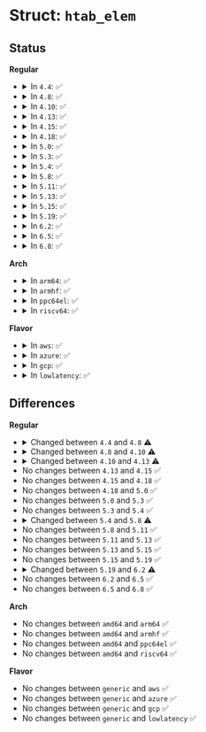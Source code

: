 # Struct: <code>htab_elem</code>

## Status
<b>Regular</b>
<ul>
<li>
<details>
<summary>In <code>4.4</code>: ✅</summary>

```c
struct htab_elem {
    struct hlist_node hash_node;
    struct callback_head rcu;
    u32 hash;
    char key[0];
};
```
</details>
</li>
<li>
<details>
<summary>In <code>4.8</code>: ✅</summary>

```c
struct htab_elem {
    struct hlist_node hash_node;
    struct bpf_htab *htab;
    struct pcpu_freelist_node fnode;
    struct callback_head rcu;
    enum extra_elem_state state;
    u32 hash;
    char key[0];
};
```
</details>
</li>
<li>
<details>
<summary>In <code>4.10</code>: ✅</summary>

```c
struct htab_elem {
    struct hlist_node hash_node;
    struct bpf_htab *htab;
    struct pcpu_freelist_node fnode;
    struct callback_head rcu;
    enum extra_elem_state state;
    struct bpf_lru_node lru_node;
    u32 hash;
    char key[0];
};
```
</details>
</li>
<li>
<details>
<summary>In <code>4.13</code>: ✅</summary>

```c
struct htab_elem {
    struct hlist_nulls_node hash_node;
    void *padding;
    struct bpf_htab *htab;
    struct pcpu_freelist_node fnode;
    struct callback_head rcu;
    struct bpf_lru_node lru_node;
    u32 hash;
    char key[0];
};
```
</details>
</li>
<li>
<details>
<summary>In <code>4.15</code>: ✅</summary>

```c
struct htab_elem {
    struct hlist_nulls_node hash_node;
    void *padding;
    struct bpf_htab *htab;
    struct pcpu_freelist_node fnode;
    struct callback_head rcu;
    struct bpf_lru_node lru_node;
    u32 hash;
    char key[0];
};
```
</details>
</li>
<li>
<details>
<summary>In <code>4.18</code>: ✅</summary>

```c
struct htab_elem {
    struct hlist_nulls_node hash_node;
    void *padding;
    struct bpf_htab *htab;
    struct pcpu_freelist_node fnode;
    struct callback_head rcu;
    struct bpf_lru_node lru_node;
    u32 hash;
    char key[0];
};
```
</details>
</li>
<li>
<details>
<summary>In <code>5.0</code>: ✅</summary>

```c
struct htab_elem {
    struct hlist_nulls_node hash_node;
    void *padding;
    struct bpf_htab *htab;
    struct pcpu_freelist_node fnode;
    struct callback_head rcu;
    struct bpf_lru_node lru_node;
    u32 hash;
    char key[0];
};
```
</details>
</li>
<li>
<details>
<summary>In <code>5.3</code>: ✅</summary>

```c
struct htab_elem {
    struct hlist_nulls_node hash_node;
    void *padding;
    struct bpf_htab *htab;
    struct pcpu_freelist_node fnode;
    struct callback_head rcu;
    struct bpf_lru_node lru_node;
    u32 hash;
    char key[0];
};
```
</details>
</li>
<li>
<details>
<summary>In <code>5.4</code>: ✅</summary>

```c
struct htab_elem {
    struct hlist_nulls_node hash_node;
    void *padding;
    struct bpf_htab *htab;
    struct pcpu_freelist_node fnode;
    struct callback_head rcu;
    struct bpf_lru_node lru_node;
    u32 hash;
    char key[0];
};
```
</details>
</li>
<li>
<details>
<summary>In <code>5.8</code>: ✅</summary>

```c
struct htab_elem {
    struct hlist_nulls_node hash_node;
    void *padding;
    struct bpf_htab *htab;
    struct pcpu_freelist_node fnode;
    struct htab_elem *batch_flink;
    struct callback_head rcu;
    struct bpf_lru_node lru_node;
    u32 hash;
    char key[0];
};
```
</details>
</li>
<li>
<details>
<summary>In <code>5.11</code>: ✅</summary>

```c
struct htab_elem {
    struct hlist_nulls_node hash_node;
    void *padding;
    struct bpf_htab *htab;
    struct pcpu_freelist_node fnode;
    struct htab_elem *batch_flink;
    struct callback_head rcu;
    struct bpf_lru_node lru_node;
    u32 hash;
    char key[0];
};
```
</details>
</li>
<li>
<details>
<summary>In <code>5.13</code>: ✅</summary>

```c
struct htab_elem {
    struct hlist_nulls_node hash_node;
    void *padding;
    struct bpf_htab *htab;
    struct pcpu_freelist_node fnode;
    struct htab_elem *batch_flink;
    struct callback_head rcu;
    struct bpf_lru_node lru_node;
    u32 hash;
    char key[0];
};
```
</details>
</li>
<li>
<details>
<summary>In <code>5.15</code>: ✅</summary>

```c
struct htab_elem {
    struct hlist_nulls_node hash_node;
    void *padding;
    struct bpf_htab *htab;
    struct pcpu_freelist_node fnode;
    struct htab_elem *batch_flink;
    struct callback_head rcu;
    struct bpf_lru_node lru_node;
    u32 hash;
    char key[0];
};
```
</details>
</li>
<li>
<details>
<summary>In <code>5.19</code>: ✅</summary>

```c
struct htab_elem {
    struct hlist_nulls_node hash_node;
    void *padding;
    struct bpf_htab *htab;
    struct pcpu_freelist_node fnode;
    struct htab_elem *batch_flink;
    struct callback_head rcu;
    struct bpf_lru_node lru_node;
    u32 hash;
    char key[0];
};
```
</details>
</li>
<li>
<details>
<summary>In <code>6.2</code>: ✅</summary>

```c
struct htab_elem {
    struct hlist_nulls_node hash_node;
    void *padding;
    struct pcpu_freelist_node fnode;
    struct htab_elem *batch_flink;
    void *ptr_to_pptr;
    struct bpf_lru_node lru_node;
    u32 hash;
    char key[0];
};
```
</details>
</li>
<li>
<details>
<summary>In <code>6.5</code>: ✅</summary>

```c
struct htab_elem {
    struct hlist_nulls_node hash_node;
    void *padding;
    struct pcpu_freelist_node fnode;
    struct htab_elem *batch_flink;
    void *ptr_to_pptr;
    struct bpf_lru_node lru_node;
    u32 hash;
    char key[0];
};
```
</details>
</li>
<li>
<details>
<summary>In <code>6.8</code>: ✅</summary>

```c
struct htab_elem {
    struct hlist_nulls_node hash_node;
    void *padding;
    struct pcpu_freelist_node fnode;
    struct htab_elem *batch_flink;
    void *ptr_to_pptr;
    struct bpf_lru_node lru_node;
    u32 hash;
    char key[0];
};
```
</details>
</li>
</ul>
<b>Arch</b>
<ul>
<li>
<details>
<summary>In <code>arm64</code>: ✅</summary>

```c
struct htab_elem {
    struct hlist_nulls_node hash_node;
    void *padding;
    struct bpf_htab *htab;
    struct pcpu_freelist_node fnode;
    struct callback_head rcu;
    struct bpf_lru_node lru_node;
    u32 hash;
    char key[0];
};
```
</details>
</li>
<li>
<details>
<summary>In <code>armhf</code>: ✅</summary>

```c
struct htab_elem {
    struct hlist_nulls_node hash_node;
    void *padding;
    struct bpf_htab *htab;
    struct pcpu_freelist_node fnode;
    struct callback_head rcu;
    struct bpf_lru_node lru_node;
    u32 hash;
    char key[0];
};
```
</details>
</li>
<li>
<details>
<summary>In <code>ppc64el</code>: ✅</summary>

```c
struct htab_elem {
    struct hlist_nulls_node hash_node;
    void *padding;
    struct bpf_htab *htab;
    struct pcpu_freelist_node fnode;
    struct callback_head rcu;
    struct bpf_lru_node lru_node;
    u32 hash;
    char key[0];
};
```
</details>
</li>
<li>
<details>
<summary>In <code>riscv64</code>: ✅</summary>

```c
struct htab_elem {
    struct hlist_nulls_node hash_node;
    void *padding;
    struct bpf_htab *htab;
    struct pcpu_freelist_node fnode;
    struct callback_head rcu;
    struct bpf_lru_node lru_node;
    u32 hash;
    char key[0];
};
```
</details>
</li>
</ul>
<b>Flavor</b>
<ul>
<li>
<details>
<summary>In <code>aws</code>: ✅</summary>

```c
struct htab_elem {
    struct hlist_nulls_node hash_node;
    void *padding;
    struct bpf_htab *htab;
    struct pcpu_freelist_node fnode;
    struct callback_head rcu;
    struct bpf_lru_node lru_node;
    u32 hash;
    char key[0];
};
```
</details>
</li>
<li>
<details>
<summary>In <code>azure</code>: ✅</summary>

```c
struct htab_elem {
    struct hlist_nulls_node hash_node;
    void *padding;
    struct bpf_htab *htab;
    struct pcpu_freelist_node fnode;
    struct callback_head rcu;
    struct bpf_lru_node lru_node;
    u32 hash;
    char key[0];
};
```
</details>
</li>
<li>
<details>
<summary>In <code>gcp</code>: ✅</summary>

```c
struct htab_elem {
    struct hlist_nulls_node hash_node;
    void *padding;
    struct bpf_htab *htab;
    struct pcpu_freelist_node fnode;
    struct callback_head rcu;
    struct bpf_lru_node lru_node;
    u32 hash;
    char key[0];
};
```
</details>
</li>
<li>
<details>
<summary>In <code>lowlatency</code>: ✅</summary>

```c
struct htab_elem {
    struct hlist_nulls_node hash_node;
    void *padding;
    struct bpf_htab *htab;
    struct pcpu_freelist_node fnode;
    struct callback_head rcu;
    struct bpf_lru_node lru_node;
    u32 hash;
    char key[0];
};
```
</details>
</li>
</ul>

## Differences
<b>Regular</b>
<ul>
<li>
<details>
<summary>Changed between <code>4.4</code> and <code>4.8</code> ⚠️</summary>
<ul>
<li>
<b>Field added. </b>
<code>struct bpf_htab *htab</code>
</li>
<li>
<b>Field added. </b>
<code>struct pcpu_freelist_node fnode</code>
</li>
<li>
<b>Field added. </b>
<code>enum extra_elem_state state</code>
</li>
</ul>
</details>
</li>
<li>
<details>
<summary>Changed between <code>4.8</code> and <code>4.10</code> ⚠️</summary>
<ul>
<li>
<b>Field added. </b>
<code>struct bpf_lru_node lru_node</code>
</li>
</ul>
</details>
</li>
<li>
<details>
<summary>Changed between <code>4.10</code> and <code>4.13</code> ⚠️</summary>
<ul>
<li>
<b>Field added. </b>
<code>void *padding</code>
</li>
<li>
<b>Field removed. </b>
<code>enum extra_elem_state state</code>
</li>
<li>
<b>Field type changed. </b>
<code>struct hlist_node hash_node</code> ➡️ <code>struct hlist_nulls_node hash_node</code>
</li>
</ul>
</details>
</li>
<li>
No changes between <code>4.13</code> and <code>4.15</code> ✅
</li>
<li>
No changes between <code>4.15</code> and <code>4.18</code> ✅
</li>
<li>
No changes between <code>4.18</code> and <code>5.0</code> ✅
</li>
<li>
No changes between <code>5.0</code> and <code>5.3</code> ✅
</li>
<li>
No changes between <code>5.3</code> and <code>5.4</code> ✅
</li>
<li>
<details>
<summary>Changed between <code>5.4</code> and <code>5.8</code> ⚠️</summary>
<ul>
<li>
<b>Field added. </b>
<code>struct htab_elem *batch_flink</code>
</li>
</ul>
</details>
</li>
<li>
No changes between <code>5.8</code> and <code>5.11</code> ✅
</li>
<li>
No changes between <code>5.11</code> and <code>5.13</code> ✅
</li>
<li>
No changes between <code>5.13</code> and <code>5.15</code> ✅
</li>
<li>
No changes between <code>5.15</code> and <code>5.19</code> ✅
</li>
<li>
<details>
<summary>Changed between <code>5.19</code> and <code>6.2</code> ⚠️</summary>
<ul>
<li>
<b>Field added. </b>
<code>void *ptr_to_pptr</code>
</li>
<li>
<b>Field removed. </b>
<code>struct bpf_htab *htab</code>
</li>
<li>
<b>Field removed. </b>
<code>struct callback_head rcu</code>
</li>
</ul>
</details>
</li>
<li>
No changes between <code>6.2</code> and <code>6.5</code> ✅
</li>
<li>
No changes between <code>6.5</code> and <code>6.8</code> ✅
</li>
</ul>
<b>Arch</b>
<ul>
<li>
No changes between <code>amd64</code> and <code>arm64</code> ✅
</li>
<li>
No changes between <code>amd64</code> and <code>armhf</code> ✅
</li>
<li>
No changes between <code>amd64</code> and <code>ppc64el</code> ✅
</li>
<li>
No changes between <code>amd64</code> and <code>riscv64</code> ✅
</li>
</ul>
<b>Flavor</b>
<ul>
<li>
No changes between <code>generic</code> and <code>aws</code> ✅
</li>
<li>
No changes between <code>generic</code> and <code>azure</code> ✅
</li>
<li>
No changes between <code>generic</code> and <code>gcp</code> ✅
</li>
<li>
No changes between <code>generic</code> and <code>lowlatency</code> ✅
</li>
</ul>
